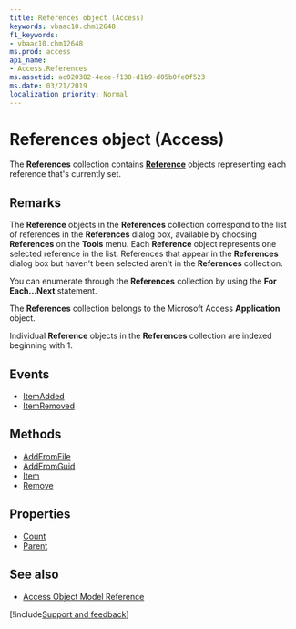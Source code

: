 ```yaml
---
title: References object (Access)
keywords: vbaac10.chm12648
f1_keywords:
- vbaac10.chm12648
ms.prod: access
api_name:
- Access.References
ms.assetid: ac020382-4ece-f138-d1b9-d05b0fe0f523
ms.date: 03/21/2019
localization_priority: Normal
---
```



# References object (Access)

The **References** collection contains **[Reference](access.reference.md)** objects representing each reference that's currently set.


## Remarks

The **Reference** objects in the **References** collection correspond to the list of references in the **References** dialog box, available by choosing **References** on the **Tools** menu. Each **Reference** object represents one selected reference in the list. References that appear in the **References** dialog box but haven't been selected aren't in the **References** collection.

You can enumerate through the **References** collection by using the **For Each...Next** statement.

The **References** collection belongs to the Microsoft Access **Application** object.

Individual **Reference** objects in the **References** collection are indexed beginning with 1.

## Events

- [ItemAdded](Access.References.ItemAdded.md)
- [ItemRemoved](Access.References.ItemRemoved.md)

## Methods

- [AddFromFile](Access.References.AddFromFile.md)
- [AddFromGuid](Access.References.AddFromGuid.md)
- [Item](Access.References.Item.md)
- [Remove](Access.References.Remove.md)

## Properties

- [Count](Access.References.Count.md)
- [Parent](Access.References.Parent.md)


## See also

- [Access Object Model Reference](overview/Access/object-model.md)


[!include[Support and feedback](~/includes/feedback-boilerplate.md)]